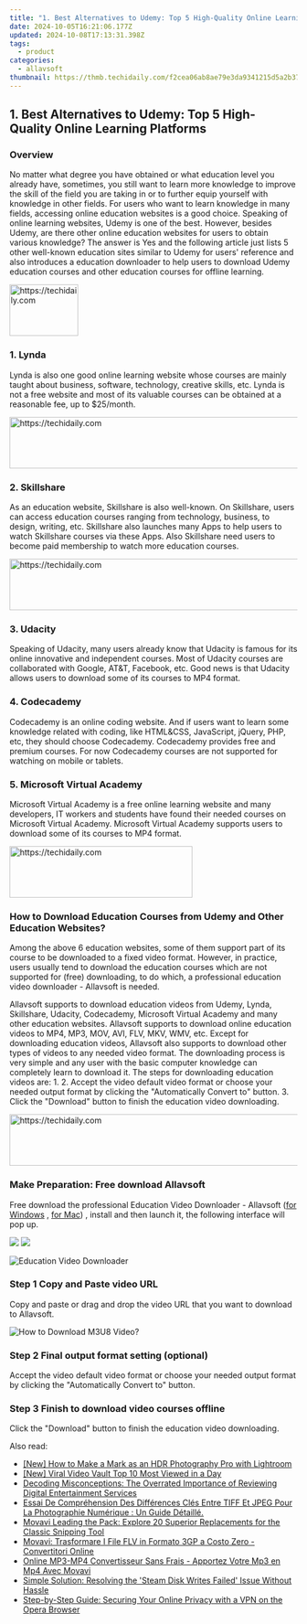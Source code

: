 ```yaml
---
title: "1. Best Alternatives to Udemy: Top 5 High-Quality Online Learning Platforms"
date: 2024-10-05T16:21:06.177Z
updated: 2024-10-08T17:13:31.398Z
tags:
  - product
categories:
  - allavsoft
thumbnail: https://thmb.techidaily.com/f2cea06ab8ae79e3da9341215d5a2b3791081a5d0d2f702dc7f4ecb1fa023ae2.jpg
---
```


## 1. Best Alternatives to Udemy: Top 5 High-Quality Online Learning Platforms

### Overview

No matter what degree you have obtained or what education level you already have, sometimes, you still want to learn more knowledge to improve the skill of the field you are taking in or to further equip yourself with knowledge in other fields. For users who want to learn knowledge in many fields, accessing online education websites is a good choice. Speaking of online learning websites, Udemy is one of the best. However, besides Udemy, are there other online education websites for users to obtain various knowledge? The answer is Yes and the following article just lists 5 other well-known education sites similar to Udemy for users' reference and also introduces a education downloader to help users to download Udemy education courses and other education courses for offline learning.

<!-- affiliate ads begin -->
<a href="https://aligracehair.sjv.io/c/5597632/2135393/19272" target="_top" id="2135393">
  <img src="//a.impactradius-go.com/display-ad/19272-2135393" border="0" alt="https://techidaily.com" width="120" height="90"/>
</a>
<img height="0" width="0" src="https://aligracehair.sjv.io/i/5597632/2135393/19272" style="position:absolute;visibility:hidden;" border="0" />
<!-- affiliate ads end -->

### 1\. Lynda

Lynda is also one good online learning website whose courses are mainly taught about business, software, technology, creative skills, etc. Lynda is not a free website and most of its valuable courses can be obtained at a reasonable fee, up to $25/month.

<!-- affiliate ads begin -->
<a href="https://bluettiit.sjv.io/c/5597632/2148129/17093" target="_top" id="2148129">
  <img src="//a.impactradius-go.com/display-ad/17093-2148129" border="0" alt="https://techidaily.com" width="728" height="90"/>
</a>
<img height="0" width="0" src="https://bluettiit.sjv.io/i/5597632/2148129/17093" style="position:absolute;visibility:hidden;" border="0" />
<!-- affiliate ads end -->

### 2\. Skillshare

As an education website, Skillshare is also well-known. On Skillshare, users can access education courses ranging from technology, business, to design, writing, etc. Skillshare also launches many Apps to help users to watch Skillshare courses via these Apps. Also Skillshare need users to become paid membership to watch more education courses.

<!-- affiliate ads begin -->
<a href="https://bluettius.sjv.io/c/5597632/2139119/17108" target="_top" id="2139119">
  <img src="//a.impactradius-go.com/display-ad/17108-2139119" border="0" alt="https://techidaily.com" width="728" height="90"/>
</a>
<img height="0" width="0" src="https://bluettius.sjv.io/i/5597632/2139119/17108" style="position:absolute;visibility:hidden;" border="0" />
<!-- affiliate ads end -->

### 3\. Udacity

Speaking of Udacity, many users already know that Udacity is famous for its online innovative and independent courses. Most of Udacity courses are collaborated with Google, AT&T, Facebook, etc. Good news is that Udacity allows users to download some of its courses to MP4 format.

### 4\. Codecademy

Codecademy is an online coding website. And if users want to learn some knowledge related with coding, like HTML&CSS, JavaScript, jQuery, PHP, etc, they should choose Codecademy. Codecademy provides free and premium courses. For now Codecademy courses are not supported for watching on mobile or tablets.

### 5\. Microsoft Virtual Academy

Microsoft Virtual Academy is a free online learning website and many developers, IT workers and students have found their needed courses on Microsoft Virtual Academy. Microsoft Virtual Academy supports users to download some of its courses to MP4 format.

<!-- affiliate ads begin -->
<a href="https://aligracehair.sjv.io/c/5597632/2135357/19272" target="_top" id="2135357">
  <img src="//a.impactradius-go.com/display-ad/19272-2135357" border="0" alt="https://techidaily.com" width="320" height="90"/>
</a>
<img height="0" width="0" src="https://aligracehair.sjv.io/i/5597632/2135357/19272" style="position:absolute;visibility:hidden;" border="0" />
<!-- affiliate ads end -->

### How to Download Education Courses from Udemy and Other Education Websites?

Among the above 6 education websites, some of them support part of its course to be downloaded to a fixed video format. However, in practice, users usually tend to download the education courses which are not supported for (free) downloading, to do which, a professional education video downloader - Allavsoft is needed.

Allavsoft supports to download education videos from Udemy, Lynda, Skillshare, Udacity, Codecademy, Microsoft Virtual Academy and many other education websites. Allavsoft supports to download online education videos to MP4, MP3, MOV, AVI, FLV, MKV, WMV, etc. Except for downloading education videos, Allavsoft also supports to download other types of videos to any needed video format. The downloading process is very simple and any user with the basic computer knowledge can completely learn to download it. The steps for downloading education videos are: 1\. 2\. Accept the video default video format or choose your needed output format by clicking the "Automatically Convert to" button. 3\. Click the "Download" button to finish the education video downloading.

<!-- affiliate ads begin -->
<a href="https://appsumo.8odi.net/c/5597632/2130870/7443" target="_top" id="2130870">
  <img src="//a.impactradius-go.com/display-ad/7443-2130870" border="0" alt="https://techidaily.com" width="728" height="90"/>
</a>
<img height="0" width="0" src="https://appsumo.8odi.net/i/5597632/2130870/7443" style="position:absolute;visibility:hidden;" border="0" />
<!-- affiliate ads end -->

### Make Preparation: Free download Allavsoft

Free download the professional Education Video Downloader - Allavsoft ([for Windows](https://tools.techidaily.com/allavsoft/products/) , [for Mac](https://tools.techidaily.com/allavsoft/products/)) , install and then launch it, the following interface will pop up.

[![](https://www.allavsoft.com/how-to/../images/how-to/free-download-win.jpg)](https://tools.techidaily.com/allavsoft/products/) [![](https://www.allavsoft.com/how-to/../images/how-to/free-download-mac.jpg)](https://tools.techidaily.com/allavsoft/products/)

![Education Video Downloader](https://www.allavsoft.com/how-to/../images/allavsoft/screen-shot-600.jpg)

### Step 1 Copy and Paste video URL

Copy and paste or drag and drop the video URL that you want to download to Allavsoft.

![How to Download M3U8 Video?](https://www.allavsoft.com/how-to/../images/how-to/download-rtmp-video/download-rtmp-video.jpg)

### Step 2 Final output format setting (optional)

Accept the video default video format or choose your needed output format by clicking the "Automatically Convert to" button.

### Step 3 Finish to download video courses offline

Click the "Download" button to finish the education video downloading.

<ins class="adsbygoogle"
     style="display:block"
     data-ad-format="autorelaxed"
     data-ad-client="ca-pub-7571918770474297"
     data-ad-slot="1223367746"></ins>

<ins class="adsbygoogle"
     style="display:block"
     data-ad-client="ca-pub-7571918770474297"
     data-ad-slot="8358498916"
     data-ad-format="auto"
     data-full-width-responsive="true"></ins>

<span class="atpl-alsoreadstyle">Also read:</span>
<div><ul>
<li><a href="https://article-tips.techidaily.com/new-how-to-make-a-mark-as-an-hdr-photography-pro-with-lightroom/"><u>[New] How to Make a Mark as an HDR Photography Pro with Lightroom</u></a></li>
<li><a href="https://youtube-web.techidaily.com/iral-video-vault-top-10-most-viewed-in-a-day/"><u>[New] Viral Video Vault Top 10 Most Viewed in a Day</u></a></li>
<li><a href="https://buynow-reviews.techidaily.com/decoding-misconceptions-the-overrated-importance-of-reviewing-digital-entertainment-services/"><u>Decoding Misconceptions: The Overrated Importance of Reviewing Digital Entertainment Services</u></a></li>
<li><a href="https://win-info.techidaily.com/essai-de-comprehension-des-differences-cles-entre-tiff-et-jpeg-pour-la-photographie-numerique-un-guide-detaille/"><u>Essai De Compréhension Des Différences Clés Entre TIFF Et JPEG Pour La Photographie Numérique : Un Guide Détaillé.</u></a></li>
<li><a href="https://win-info.techidaily.com/movavi-leading-the-pack-explore-20-superior-replacements-for-the-classic-snipping-tool/"><u>Movavi Leading the Pack: Explore 20 Superior Replacements for the Classic Snipping Tool</u></a></li>
<li><a href="https://win-info.techidaily.com/movavi-trasformare-i-file-flv-in-formato-3gp-a-costo-zero-convertitori-online/"><u>Movavi: Trasformare I File FLV in Formato 3GP a Costo Zero - Convertitori Online</u></a></li>
<li><a href="https://win-info.techidaily.com/online-mp3-mp4-convertisseur-sans-frais-apportez-votre-mp3-en-mp4-avec-movavi/"><u>Online MP3-MP4 Convertisseur Sans Frais - Apportez Votre Mp3 en Mp4 Avec Movavi</u></a></li>
<li><a href="https://common-error.techidaily.com/simple-solution-resolving-the-steam-disk-writes-failed-issue-without-hassle/"><u>Simple Solution: Resolving the 'Steam Disk Writes Failed' Issue Without Hassle</u></a></li>
<li><a href="https://tech-savvy.techidaily.com/step-by-step-guide-securing-your-online-privacy-with-a-vpn-on-the-opera-browser/"><u>Step-by-Step Guide: Securing Your Online Privacy with a VPN on the Opera Browser</u></a></li>
</ul></div>

